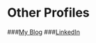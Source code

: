 Other Profiles
=======

###[My Blog](http://unbelt.wordpress.com/)
###[LinkedIn](http://www.linkedin.com/pub/karim-hristov/89/a3b/83)